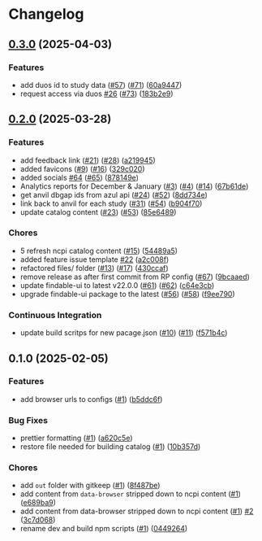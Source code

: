 # Changelog

## [0.3.0](https://github.com/NIH-NCPI/ncpi-dataset-catalog/compare/v0.2.0...v0.3.0) (2025-04-03)


### Features

* add duos id to study data ([#57](https://github.com/NIH-NCPI/ncpi-dataset-catalog/issues/57)) ([#71](https://github.com/NIH-NCPI/ncpi-dataset-catalog/issues/71)) ([60a9447](https://github.com/NIH-NCPI/ncpi-dataset-catalog/commit/60a9447ab9d7b953315ba6a16dba2f8d3960ccce))
* request access via duos [#26](https://github.com/NIH-NCPI/ncpi-dataset-catalog/issues/26) ([#73](https://github.com/NIH-NCPI/ncpi-dataset-catalog/issues/73)) ([183b2e9](https://github.com/NIH-NCPI/ncpi-dataset-catalog/commit/183b2e96e111ee118ee8f1141b6b53e9057556dd))

## [0.2.0](https://github.com/NIH-NCPI/ncpi-dataset-catalog/compare/v0.1.0...v0.2.0) (2025-03-28)


### Features

* add feedback link ([#21](https://github.com/NIH-NCPI/ncpi-dataset-catalog/issues/21)) ([#28](https://github.com/NIH-NCPI/ncpi-dataset-catalog/issues/28)) ([a219945](https://github.com/NIH-NCPI/ncpi-dataset-catalog/commit/a219945a4279d2ef89f0712d117814de6991da54))
* added favicons ([#9](https://github.com/NIH-NCPI/ncpi-dataset-catalog/issues/9)) ([#16](https://github.com/NIH-NCPI/ncpi-dataset-catalog/issues/16)) ([329c020](https://github.com/NIH-NCPI/ncpi-dataset-catalog/commit/329c0203ecb0f7ce462355f720e8f6d24eefefc7))
* added socials [#64](https://github.com/NIH-NCPI/ncpi-dataset-catalog/issues/64) ([#65](https://github.com/NIH-NCPI/ncpi-dataset-catalog/issues/65)) ([878149e](https://github.com/NIH-NCPI/ncpi-dataset-catalog/commit/878149e4b4839db0d191c7761c4a504b01ca881a))
* Analytics reports for December & January ([#3](https://github.com/NIH-NCPI/ncpi-dataset-catalog/issues/3)) ([#4](https://github.com/NIH-NCPI/ncpi-dataset-catalog/issues/4)) ([#14](https://github.com/NIH-NCPI/ncpi-dataset-catalog/issues/14)) ([67b61de](https://github.com/NIH-NCPI/ncpi-dataset-catalog/commit/67b61deab8ec53b9a56dc7c5cbc8a66b92bc29b9))
* get anvil dbgap ids from azul api ([#24](https://github.com/NIH-NCPI/ncpi-dataset-catalog/issues/24)) ([#52](https://github.com/NIH-NCPI/ncpi-dataset-catalog/issues/52)) ([8dd734e](https://github.com/NIH-NCPI/ncpi-dataset-catalog/commit/8dd734e0d5908a0f0df268fa9f57531bb1a2c0bb))
* link back to anvil for each study ([#31](https://github.com/NIH-NCPI/ncpi-dataset-catalog/issues/31)) ([#54](https://github.com/NIH-NCPI/ncpi-dataset-catalog/issues/54)) ([b904f70](https://github.com/NIH-NCPI/ncpi-dataset-catalog/commit/b904f705bdcb7ff041588e57a749e16dcfde8cb4))
* update catalog content ([#23](https://github.com/NIH-NCPI/ncpi-dataset-catalog/issues/23)) ([#53](https://github.com/NIH-NCPI/ncpi-dataset-catalog/issues/53)) ([85e6489](https://github.com/NIH-NCPI/ncpi-dataset-catalog/commit/85e6489a457526ca39ae22bdf94f6bea4513c9fd))


### Chores

* 5 refresh ncpi catalog content ([#15](https://github.com/NIH-NCPI/ncpi-dataset-catalog/issues/15)) ([54489a5](https://github.com/NIH-NCPI/ncpi-dataset-catalog/commit/54489a535ee031afd57f1ed7217ba4d07ce8ab0c))
* added feature issue template [#22](https://github.com/NIH-NCPI/ncpi-dataset-catalog/issues/22) ([a2c008f](https://github.com/NIH-NCPI/ncpi-dataset-catalog/commit/a2c008f38f6559f62ac668707d9f4277cf0e7494))
* refactored files/ folder ([#13](https://github.com/NIH-NCPI/ncpi-dataset-catalog/issues/13)) ([#17](https://github.com/NIH-NCPI/ncpi-dataset-catalog/issues/17)) ([430ccaf](https://github.com/NIH-NCPI/ncpi-dataset-catalog/commit/430ccaf6d6d70af6cb9cc612a12c6a98e8e72620))
* remove release as after first commit from RP config ([#67](https://github.com/NIH-NCPI/ncpi-dataset-catalog/issues/67)) ([9bcaaed](https://github.com/NIH-NCPI/ncpi-dataset-catalog/commit/9bcaaedfbed696c676ff8807649f57807a79fe8a))
* update findable-ui to latest v22.0.0 ([#61](https://github.com/NIH-NCPI/ncpi-dataset-catalog/issues/61)) ([#62](https://github.com/NIH-NCPI/ncpi-dataset-catalog/issues/62)) ([c64e3cb](https://github.com/NIH-NCPI/ncpi-dataset-catalog/commit/c64e3cbf90679a213f5be68e048a7aa2b2902d34))
* upgrade findable-ui package to the latest ([#56](https://github.com/NIH-NCPI/ncpi-dataset-catalog/issues/56)) ([#58](https://github.com/NIH-NCPI/ncpi-dataset-catalog/issues/58)) ([f9ee790](https://github.com/NIH-NCPI/ncpi-dataset-catalog/commit/f9ee790f5db76d63920dbb23f75737f51c750bb6))


### Continuous Integration

* update build scritps for new pacage.json ([#10](https://github.com/NIH-NCPI/ncpi-dataset-catalog/issues/10)) ([#11](https://github.com/NIH-NCPI/ncpi-dataset-catalog/issues/11)) ([f571b4c](https://github.com/NIH-NCPI/ncpi-dataset-catalog/commit/f571b4c547ee630f99fb32af6dc2962c588ba0fd))

## 0.1.0 (2025-02-05)


### Features

* add browser urls to configs ([#1](https://github.com/NIH-NCPI/ncpi-dataset-catalog/issues/1)) ([b5ddc6f](https://github.com/NIH-NCPI/ncpi-dataset-catalog/commit/b5ddc6f8cd26664312ba557c72d85b5abac964f9))


### Bug Fixes

* prettier formatting ([#1](https://github.com/NIH-NCPI/ncpi-dataset-catalog/issues/1)) ([a620c5e](https://github.com/NIH-NCPI/ncpi-dataset-catalog/commit/a620c5ea2458c2b13ed41eeacc245cb37b7e7408))
* restore file needed for building catalog ([#1](https://github.com/NIH-NCPI/ncpi-dataset-catalog/issues/1)) ([10b357d](https://github.com/NIH-NCPI/ncpi-dataset-catalog/commit/10b357d2853cefe6a79739fbbd05077199ec5002))


### Chores

* add `out` folder with gitkeep ([#1](https://github.com/NIH-NCPI/ncpi-dataset-catalog/issues/1)) ([8f487be](https://github.com/NIH-NCPI/ncpi-dataset-catalog/commit/8f487bebcfc5290b584c9c1642868e67393c4dae))
* add content from `data-browser` stripped down to ncpi content ([#1](https://github.com/NIH-NCPI/ncpi-dataset-catalog/issues/1)) ([e689ba9](https://github.com/NIH-NCPI/ncpi-dataset-catalog/commit/e689ba939b7a8717df72185feecfc4d69c1445d6))
* add content from data-browser stripped down to ncpi content ([#1](https://github.com/NIH-NCPI/ncpi-dataset-catalog/issues/1)) [#2](https://github.com/NIH-NCPI/ncpi-dataset-catalog/issues/2) ([3c7d068](https://github.com/NIH-NCPI/ncpi-dataset-catalog/commit/3c7d0683a1b4c7a49ab0d92080baa0ccbbe82c21))
* rename dev and build npm scripts ([#1](https://github.com/NIH-NCPI/ncpi-dataset-catalog/issues/1)) ([0449264](https://github.com/NIH-NCPI/ncpi-dataset-catalog/commit/04492647d61e039adc817c368366bdb7fd576fc1))
